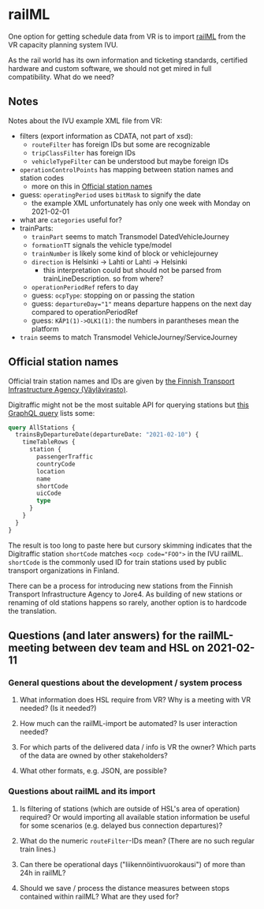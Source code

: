 # railML

One option for getting schedule data from VR is to import [railML](https://www.railml.org/) from the VR capacity planning system IVU.

As the rail world has its own information and ticketing standards, certified hardware and custom software, we should not get mired in full compatibility.
What do we need?

## Notes

Notes about the IVU example XML file from VR:
- filters (export information as CDATA, not part of xsd):
  - `routeFilter` has foreign IDs but some are recognizable
  - `tripClassFilter` has foreign IDs
  - `vehicleTypeFilter` can be understood but maybe foreign IDs
- `operationControlPoints` has mapping between station names and station codes
  - more on this in [Official station names](#official-station-names)
- guess: `operatingPeriod` uses `bitMask` to signify the date
  - the example XML unfortunately has only one week with Monday on 2021-02-01
- what are `categories` useful for?
- trainParts:
  - `trainPart` seems to match Transmodel DatedVehicleJourney
  - `formationTT` signals the vehicle type/model
  - `trainNumber` is likely some kind of block or vehiclejourney
  - `direction` is Helsinki -> Lahti or Lahti -> Helsinki
    - this interpretation could but should not be parsed from trainLineDescription. so from where?
  - `operationPeriodRef` refers to day
  - guess: `ocpType`: stopping on or passing the station
  - guess: `departureDay="1"` means departure happens on the next day compared to operationPeriodRef
  - guess: `KÄP1(1)->OLK1(1)`: the numbers in parantheses mean the platform
- `train` seems to match Transmodel VehicleJourney/ServiceJourney

## Official station names

Official train station names and IDs are given by [the Finnish Transport Infrastructure Agency (Väylävirasto)](https://julkaisut.vayla.fi/pdf12/vj_2019-25_luettelo_rautatieliikennepaikoista_web.pdf).

Digitraffic might not be the most suitable API for querying stations but [this GraphQL query](https://rata.digitraffic.fi/api/v2/graphql/graphiql?query=query%20AllStations%20%7B%0A%20%20trainsByDepartureDate(departureDate%3A%20%222021-02-10%22)%20%7B%0A%20%20%20%20timeTableRows%20%7B%0A%20%20%20%20%20%20station%20%7B%0A%20%20%20%20%20%20%20%20passengerTraffic%0A%20%20%20%20%20%20%20%20countryCode%0A%20%20%20%20%20%20%20%20location%0A%20%20%20%20%20%20%20%20name%0A%20%20%20%20%20%20%20%20shortCode%0A%20%20%20%20%20%20%20%20uicCode%0A%20%20%20%20%20%20%20%20type%0A%20%20%20%20%20%20%7D%0A%20%20%20%20%7D%0A%20%20%7D%0A%7D%0A&operationName=AllStations) lists some:
```graphql
query AllStations {
  trainsByDepartureDate(departureDate: "2021-02-10") {
    timeTableRows {
      station {
        passengerTraffic
        countryCode
        location
        name
        shortCode
        uicCode
        type
      }
    }
  }
}
```

The result is too long to paste here but cursory skimming indicates that the Digitraffic station `shortCode` matches `<ocp code="FOO">` in the IVU railML.
`shortCode` is the commonly used ID for train stations used by public transport organizations in Finland.

There can be a process for introducing new stations from the Finnish Transport Infrastructure Agency to Jore4.
As building of new stations or renaming of old stations happens so rarely, another option is to hardcode the translation.

## Questions (and later answers) for the railML-meeting between dev team and HSL on 2021-02-11

### General questions about the development / system process

1. What information does HSL require from VR?
Why is a meeting with VR needed? (Is it needed?)

2. How much can the railML-import be automated? Is user interaction needed?

3. For which parts of the delivered data / info is VR the owner? Which parts of the data are owned by other stakeholders?

4. What other formats, e.g. JSON, are possible?

### Questions about railML and its import

1. Is filtering of stations (which are outside of HSL's area of operation) required?
Or would importing all available station information be useful for some scenarios (e.g. delayed bus connection departures)?

2. What do the numeric `routeFilter`-IDs mean? (There are no such regular train lines.)

3. Can there be operational days ("liikennöintivuorokausi") of more than 24h in railML?

4. Should we save / process the distance measures between stops contained within railML? What are they used for?

